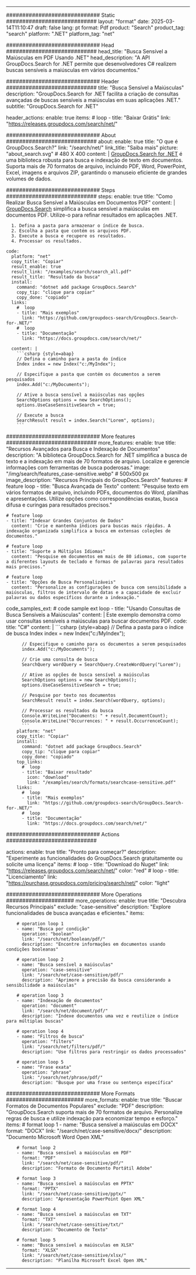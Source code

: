 
---
############################# Static ############################
layout: "format"
date:  2025-03-14T11:10:47
draft: false
lang: pt
format: Pdf
product: "Search"
product_tag: "search"
platform: ".NET"
platform_tag: "net"

############################# Head ############################
head_title: "Busca Sensível a Maiúsculas em PDF Usando .NET"
head_description: "A API GroupDocs.Search for .NET permite que desenvolvedores C# realizem buscas sensíveis a maiúsculas em vários documentos."

############################# Header ############################
title: "Busca Sensível a Maiúsculas" 
description: "GroupDocs.Search for .NET facilita a criação de consultas avançadas de buscas sensíveis a maiúsculas em suas aplicações .NET."
subtitle: "GroupDocs.Search for .NET" 

header_actions:
  enable: true
  items:
    #  loop
    - title: "Baixar Grátis"
      link: "https://releases.groupdocs.com/search/net/"
      
############################# About ############################
about:
    enable: true
    title: "O que é GroupDocs.Search?"
    link: "/search/net/"
    link_title: "Saiba mais"
    picture: "about_search.svg" # 480 X 400
    content: |
       [GroupDocs.Search for .NET](/search/net/) é uma biblioteca robusta para busca e indexação de texto em documentos. Suporta mais de 70 formatos de arquivo, incluindo PDF, Word, PowerPoint, Excel, imagens e arquivos ZIP, garantindo o manuseio eficiente de grandes volumes de dados.

############################# Steps ############################
steps:
    enable: true
    title: "Como Realizar Busca Sensível a Maiúsculas em Documentos PDF"
    content: |
      [GroupDocs.Search](/search/net/) simplifica a busca sensível a maiúsculas em documentos PDF. Utilize-o para refinar resultados em aplicações .NET.
      
      1. Defina a pasta para armazenar o índice de busca.
      2. Escolha a pasta que contém os arquivos PDF.
      3. Execute a busca e recupere os resultados.
      4. Processar os resultados.
   
    code:
      platform: "net"
      copy_title: "Copiar"
      result_enable: true
      result_link: "/examples/search/search_all.pdf"
      result_title: "Resultado da busca"
      install:
        command: "dotnet add package GroupDocs.Search"
        copy_tip: "clique para copiar"
        copy_done: "copiado"
      links:
        #  loop
        - title: "Mais exemplos"
          link: "https://github.com/groupdocs-search/GroupDocs.Search-for-.NET/"
        #  loop
        - title: "Documentação"
          link: "https://docs.groupdocs.com/search/net/"
          
      content: |
        ```csharp {style=abap}
        // Defina o caminho para a pasta do índice
        Index index = new Index("c:/MyIndex");

        // Especifique a pasta que contém os documentos a serem pesquisados
        index.Add("c:/MyDocuments");

        // Ative a busca sensível a maiúsculas nas opções
        SearchOptions options = new SearchOptions();
        options.UseCaseSensitiveSearch = true;

        // Execute a busca
        SearchResult result = index.Search("Lorem", options);
        ```            

############################# More features ############################
more_features:
  enable: true
  title: "Recursos Avançados para Busca e Indexação de Documentos"
  description: "A biblioteca GroupDocs.Search for .NET simplifica a busca de texto e a indexação em mais de 70 formatos de arquivo. Localize e gerencie informações com ferramentas de busca poderosas."
  image: "/img/search/features_case-sensitive.webp" # 500x500 px
  image_description: "Recursos Principais do GroupDocs.Search"
  features:
    # feature loop
    - title: "Busca Avançada de Texto"
      content: "Pesquise texto em vários formatos de arquivo, incluindo PDFs, documentos do Word, planilhas e apresentações. Utilize opções como correspondências exatas, busca difusa e curingas para resultados precisos."

    # feature loop
    - title: "Indexar Grandes Conjuntos de Dados"
      content: "Crie e mantenha índices para buscas mais rápidas. A indexação organizada simplifica a busca em extensas coleções de documentos."

    # feature loop
    - title: "Suporte a Múltiplos Idiomas"
      content: "Pesquise em documentos em mais de 80 idiomas, com suporte a diferentes layouts de teclado e formas de palavras para resultados mais precisos."

    # feature loop
    - title: "Opções de Busca Personalizáveis"
      content: "Personalize as configurações de busca com sensibilidade a maiúsculas, filtros de intervalo de datas e a capacidade de excluir palavras ou dados específicos durante a indexação."
      
  code_samples_ext:
    # code sample ext loop
    - title: "Usando Consultas de Busca Sensíveis a Maiúsculas"
      content: |
        Este exemplo demonstra como usar consultas sensíveis a maiúsculas para buscar documentos PDF.
      code:
        title: "C#"
        content: |
          ```csharp {style=abap}
          // Defina a pasta para o índice de busca
          Index index = new Index("c:/MyIndex");
              
          // Especifique o caminho para os documentos a serem pesquisados
          index.Add("c:/MyDocuments");

          // Crie uma consulta de busca
          SearchQuery wordQuery = SearchQuery.CreateWordQuery("Lorem");

          // Ative as opções de busca sensível a maiúsculas
          SearchOptions options = new SearchOptions();
          options.UseCaseSensitiveSearch = true;

          // Pesquise por texto nos documentos
          SearchResult result = index.Search(wordQuery, options);
          
          // Processar os resultados da busca
          Console.WriteLine("Documents: " + result.DocumentCount);
          Console.WriteLine("Occurrences: " + result.OccurrenceCount);
          ```
        platform: "net"
        copy_title: "Copiar"
        install:
          command: "dotnet add package GroupDocs.Search"
          copy_tip: "clique para copiar"
          copy_done: "copiado"
        top_links:
          #  loop
          - title: "Baixar resultado"
            icon: "download"
            link: "/examples/search/formats/searchcase-sensitive.pdf"
        links:
          #  loop
          - title: "Mais exemplos"
            link: "https://github.com/groupdocs-search/GroupDocs.Search-for-.NET/"
          #  loop
          - title: "Documentação"
            link: "https://docs.groupdocs.com/search/net/"
            

            


############################# Actions ############################

actions:
  enable: true
  title: "Pronto para começar?"
  description: "Experimente as funcionalidades do GroupDocs.Search gratuitamente ou solicite uma licença"
  items:
    #  loop
    - title: "Download do Nuget"
      link: "https://releases.groupdocs.com/search/net/"
      color: "red"
        #  loop
    - title: "Licenciamento"
      link: "https://purchase.groupdocs.com/pricing/search/net/"
      color: "light"


############################# More Operations #####################
more_operations:
    enable: true
    title: "Descubra Recursos Principais"
    exclude: "case-sensitive"
    description: "Explore funcionalidades de busca avançadas e eficientes."
    items: 
          
        # operation loop 1
        - name: "Busca por condição"
          operation: "boolean"
          link: "/search/net/boolean/pdf/"
          description: "Encontre informações em documentos usando condições booleanas"

        # operation loop 2
        - name: "Busca sensível a maiúsculas"
          operation: "case-sensitive"
          link: "/search/net/case-sensitive/pdf/"
          description: "Aprimore a precisão da busca considerando a sensibilidade a maiúsculas"

        # operation loop 3
        - name: "Indexação de documentos"
          operation: "document"
          link: "/search/net/document/pdf/"
          description: "Indexe documentos uma vez e reutilize o índice para múltiplas buscas"

        # operation loop 4
        - name: "Filtros de busca"
          operation: "filters"
          link: "/search/net/filters/pdf/"
          description: "Use filtros para restringir os dados processados"

        # operation loop 5
        - name: "Frase exata"
          operation: "phrase"
          link: "/search/net/phrase/pdf/"
          description: "Busque por uma frase ou sentença específica"
          
        
          
############################# More Formats ########################
more_formats:
    enable: true
    title: "Buscar Formatos de Documentos Populares"
    exclude: "PDF"
    description: "GroupDocs.Search suporta mais de 70 formatos de arquivo. Personalize regras de busca e utilize indexação para economizar tempo e esforço."
    items: 
        # format loop 1
        - name: "Busca sensível a maiúsculas em DOCX"
          format: "DOCX"
          link: "/search/net/case-sensitive/docx/"
          description: "Documento Microsoft Word Open XML"
          
        # format loop 2
        - name: "Busca sensível a maiúsculas em PDF"
          format: "PDF"
          link: "/search/net/case-sensitive/pdf/"
          description: "Formato de Documento Portátil Adobe"
          
        # format loop 3
        - name: "Busca sensível a maiúsculas em PPTX"
          format: "PPTX"
          link: "/search/net/case-sensitive/pptx/"
          description: "Apresentação PowerPoint Open XML"

        # format loop 4
        - name: "Busca sensível a maiúsculas em TXT"
          format: "TXT"
          link: "/search/net/case-sensitive/txt/"
          description: "Documento de Texto"
          
        # format loop 5
        - name: "Busca sensível a maiúsculas em XLSX"
          format: "XLSX"
          link: "/search/net/case-sensitive/xlsx/"
          description: "Planilha Microsoft Excel Open XML"
  

---